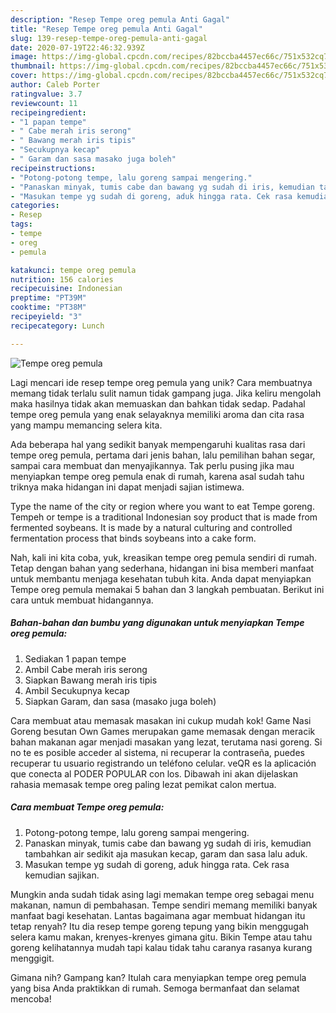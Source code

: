 ```yaml
---
description: "Resep Tempe oreg pemula Anti Gagal"
title: "Resep Tempe oreg pemula Anti Gagal"
slug: 139-resep-tempe-oreg-pemula-anti-gagal
date: 2020-07-19T22:46:32.939Z
image: https://img-global.cpcdn.com/recipes/82bccba4457ec66c/751x532cq70/tempe-oreg-pemula-foto-resep-utama.jpg
thumbnail: https://img-global.cpcdn.com/recipes/82bccba4457ec66c/751x532cq70/tempe-oreg-pemula-foto-resep-utama.jpg
cover: https://img-global.cpcdn.com/recipes/82bccba4457ec66c/751x532cq70/tempe-oreg-pemula-foto-resep-utama.jpg
author: Caleb Porter
ratingvalue: 3.7
reviewcount: 11
recipeingredient:
- "1 papan tempe"
- " Cabe merah iris serong"
- " Bawang merah iris tipis"
- "Secukupnya kecap"
- " Garam dan sasa masako juga boleh"
recipeinstructions:
- "Potong-potong tempe, lalu goreng sampai mengering."
- "Panaskan minyak, tumis cabe dan bawang yg sudah di iris, kemudian tambahkan air sedikit aja masukan kecap, garam dan sasa lalu aduk."
- "Masukan tempe yg sudah di goreng, aduk hingga rata. Cek rasa kemudian sajikan."
categories:
- Resep
tags:
- tempe
- oreg
- pemula

katakunci: tempe oreg pemula 
nutrition: 156 calories
recipecuisine: Indonesian
preptime: "PT39M"
cooktime: "PT38M"
recipeyield: "3"
recipecategory: Lunch

---
```



![Tempe oreg pemula](https://img-global.cpcdn.com/recipes/82bccba4457ec66c/751x532cq70/tempe-oreg-pemula-foto-resep-utama.jpg)

Lagi mencari ide resep tempe oreg pemula yang unik? Cara membuatnya memang tidak terlalu sulit namun tidak gampang juga. Jika keliru mengolah maka hasilnya tidak akan memuaskan dan bahkan tidak sedap. Padahal tempe oreg pemula yang enak selayaknya memiliki aroma dan cita rasa yang mampu memancing selera kita.

Ada beberapa hal yang sedikit banyak mempengaruhi kualitas rasa dari tempe oreg pemula, pertama dari jenis bahan, lalu pemilihan bahan segar, sampai cara membuat dan menyajikannya. Tak perlu pusing jika mau menyiapkan tempe oreg pemula enak di rumah, karena asal sudah tahu triknya maka hidangan ini dapat menjadi sajian istimewa.

Type the name of the city or region where you want to eat Tempe goreng. Tempeh or tempe is a traditional Indonesian soy product that is made from fermented soybeans. It is made by a natural culturing and controlled fermentation process that binds soybeans into a cake form.


Nah, kali ini kita coba, yuk, kreasikan tempe oreg pemula sendiri di rumah. Tetap dengan bahan yang sederhana, hidangan ini bisa memberi manfaat untuk membantu menjaga kesehatan tubuh kita. Anda dapat menyiapkan Tempe oreg pemula memakai 5 bahan dan 3 langkah pembuatan. Berikut ini cara untuk membuat hidangannya.

<!--inarticleads1-->

##### Bahan-bahan dan bumbu yang digunakan untuk menyiapkan Tempe oreg pemula:

1. Sediakan 1 papan tempe
1. Ambil  Cabe merah iris serong
1. Siapkan  Bawang merah iris tipis
1. Ambil Secukupnya kecap
1. Siapkan  Garam, dan sasa (masako juga boleh)


Cara membuat atau memasak masakan ini cukup mudah kok! Game Nasi Goreng besutan Own Games merupakan game memasak dengan meracik bahan makanan agar menjadi masakan yang lezat, terutama nasi goreng. Si no te es posible acceder al sistema, ni recuperar la contraseña, puedes recuperar tu usuario registrando un teléfono celular. veQR es la aplicación que conecta al PODER POPULAR con los. Dibawah ini akan dijelaskan rahasia memasak tempe oreg paling lezat pemikat calon mertua. 

<!--inarticleads2-->

##### Cara membuat Tempe oreg pemula:

1. Potong-potong tempe, lalu goreng sampai mengering.
1. Panaskan minyak, tumis cabe dan bawang yg sudah di iris, kemudian tambahkan air sedikit aja masukan kecap, garam dan sasa lalu aduk.
1. Masukan tempe yg sudah di goreng, aduk hingga rata. Cek rasa kemudian sajikan.


Mungkin anda sudah tidak asing lagi memakan tempe oreg sebagai menu makanan, namun di pembahasan. Tempe sendiri memang memiliki banyak manfaat bagi kesehatan. Lantas bagaimana agar membuat hidangan itu tetap renyah? Itu dia resep tempe goreng tepung yang bikin menggugah selera kamu makan, krenyes-krenyes gimana gitu. Bikin Tempe atau tahu goreng kelihatannya mudah tapi kalau tidak tahu caranya rasanya kurang menggigit. 

Gimana nih? Gampang kan? Itulah cara menyiapkan tempe oreg pemula yang bisa Anda praktikkan di rumah. Semoga bermanfaat dan selamat mencoba!
